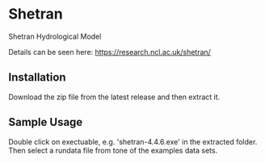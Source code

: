 # Shetran
Shetran Hydrological Model

Details can be seen here:
https://research.ncl.ac.uk/shetran/

## Installation
Download the zip file from the latest release and then extract it.

## Sample Usage
Double click on exectuable, e.g. 'shetran-4.4.6.exe' in the extracted folder.
Then select a rundata file from tone of the examples data sets.
